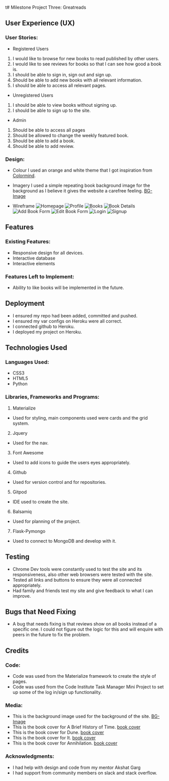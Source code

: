 t# Milestone Project Three: Greatreads

## User Experience (UX)
### User Stories:
*  Registered Users
1. I would like to browse for new books to read published by other users.
2. I would like to see reviews for books so that I can see how good a book is.
3. I should be able to sign in, sign out and sign up.
4. Should be able to add new books with all relevant information.
5. I should be able to access all relevant pages.

*  Unregistered Users
1. I should be able to view books without signing up.
2. I should be able to sign up to the site.

* Admin 
1. Should be able to access all pages
2. Should be allowed to change the weekly featured book.
3. Should be able to add a book.
4. Should be able to add review.
### Design:
* Colour
I used an orange and white theme that I got inspiration from [Colormind](http://colormind.io/).

* Imagery
I used a simple repeating book background image for the background as I believe it gives the website a carefree feeling. [BG-Image](https://encrypted-tbn0.gstatic.com/images?q=tbn:ANd9GcQoQe3X1GiBNygPMihib5H3skpyTrBJLadBWEx5mkFZjbNHzRkdxQN8qXDa0LkESa-hctc&usqp=CAU)

* Wireframe
![Homepage](/static/img/home.png)
![Profile](/static/img/Profile.png)
![Books](/static/img/Books.png)
![Book Details](/static/img/Book-details.png)
![Add Book Form](/static/img/Add-book-form.png)
![Edit Book Form](/static/img/Edit-book-form.png)
![Login](/static/img/login.png)
![Signup](/static/img/signup.png)

## Features
### Existing Features:
*  Responsive design for all devices.
*  Interactive database
*  Interactive elements

### Features Left to Implement:
*  Ability to like books will be implemented in the future.
## Deployment
* I ensured my repo had been added, committed and pushed.
* I ensured my var configs on Heroku were all correct.
* I connected github to Heroku.
* I deployed my project on Heroku.

## Technologies Used
### Languages Used:
* CSS3
* HTML5
* Python
### Libraries, Frameworks and Programs:
1.  Materialize
*  Used for styling, main components used were cards and the grid system.
2.  Jquery
*  Used for the nav.
3.  Font Awesome
*  Used to add icons to guide the users eyes appropriately.
4.  Github
*  Used for version control and for repositories.
5.  Gitpod
*  IDE used to create the site.
6.  Balsamiq
*  Used for planning of the project.
7.  Flask-Pymongo
*  Used to connect to MongoDB and develop with it.
## Testing
*  Chrome Dev tools were constantly used to test the site and its responsiveness, also other web browsers were tested with the site.
*  Tested all links and buttons to ensure they were all connected appropriately.
*  Had family and friends test my site and give feedback to what I can improve.
## Bugs that Need Fixing
*  A bug that needs fixing is that reviews show on all books instead of a specific one. I could not figure out the logic for this and will enquire with peers in the future to fix the problem.
## Credits
### Code:
*  Code was used from the Materialize framework to create the style of pages.
*  Code was used from the Code Institute Task Manager Mini Project to set up some of the log in/sign up functionality.
### Media:
*  This is the background image used for the background of the site. [BG-Image](https://encrypted-tbn0.gstatic.com/images?q=tbn:ANd9GcQoQe3X1GiBNygPMihib5H3skpyTrBJLadBWEx5mkFZjbNHzRkdxQN8qXDa0LkESa-hctc&usqp=CAU)
*  This is the book cover for A Brief History of Time. [book cover](https://images-na.ssl-images-amazon.com/images/I/81pQPZAFWbL.jpg)
*  This is the book cover for Dune. [book cover](https://i.gr-assets.com/images/S/compressed.photo.goodreads.com/books/1555447414l/44767458.jpg)
*  This is the book cover for It. [book cover](https://images-na.ssl-images-amazon.com/images/I/61QiVXXKB5L.jpg)
*  This is the book cover for Annihilation. [book cover](https://images-na.ssl-images-amazon.com/images/I/81FSip5qwhL.jpg)

### Acknowledgments:
*  I had help with design and code from my mentor Akshat Garg
*  I had support from community members on slack and stack overflow.